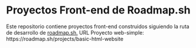 <h1>Proyectos Front-end de Roadmap.sh</h1>
Este repositorio contiene proyectos front-end construidos siguiendo la ruta de desarrollo de
<a href="https://roadmap.sh/">roadmap.sh.</a>
URL Proyecto web-simple: https://roadmap.sh/projects/basic-html-website 
